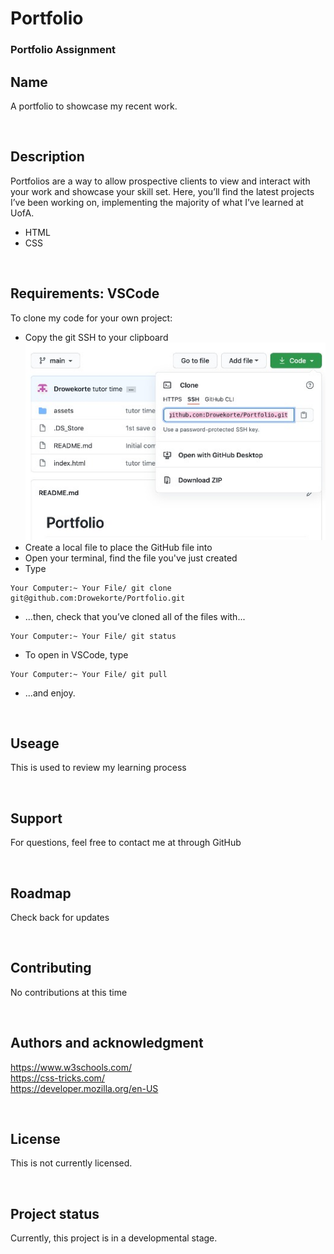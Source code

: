 # Portfolio

### Portfolio Assignment

## Name

A portfolio to showcase my recent work.

<br>

## Description

Portfolios are a way to allow prospective clients to view and interact with your work and showcase your skill set. Here, you’ll find the latest projects I’ve been working on, implementing the majority of what I’ve learned at UofA.
* HTML
* CSS

<br>

## Requirements: VSCode

To clone my code for your own project:
* Copy the git SSH to your clipboard <br>
![Screen Shot](assets/README/github.jpg)
* Create a local file to place the GitHub file into
* Open your terminal, find the file you've just created
* Type
```
Your Computer:~ Your File/ git clone git@github.com:Drowekorte/Portfolio.git 

```
* ...then, check that you’ve cloned all of the files with...

```
Your Computer:~ Your File/ git status

```

* To open in VSCode, type

```
Your Computer:~ Your File/ git pull

```
* ...and enjoy.

<br>

## Useage
This is used to review my learning process

<br>

## Support
For questions, feel free to contact me at through GitHub

<br>

## Roadmap
Check back for updates

<br>

## Contributing
No contributions at this time

<br>

## Authors and acknowledgment
https://www.w3schools.com/<br>
https://css-tricks.com/<br>
https://developer.mozilla.org/en-US<br>

<br>

## License
This is not currently licensed.

<br>

## Project status
Currently, this project is in a developmental stage.
